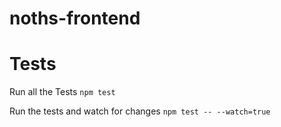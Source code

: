 # noths-frontend

# Tests

Run all the Tests `npm test`

Run the tests and watch for changes `npm test -- --watch=true`
